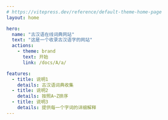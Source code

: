 ```yaml
---
# https://vitepress.dev/reference/default-theme-home-page
layout: home

hero:
  name: "古汉语在线词典网站"
  text: "这是一个收录古汉语字的网站"
  actions:
    - theme: brand
      text: 开始
      link: /docs/A/a/

features:
  - title: 说明1
    details: 古汉语词典收集
  - title: 说明2
    details: 按照A~Z排序
  - title: 说明3
    details: 提供每一个字词的详细解释
---
```


